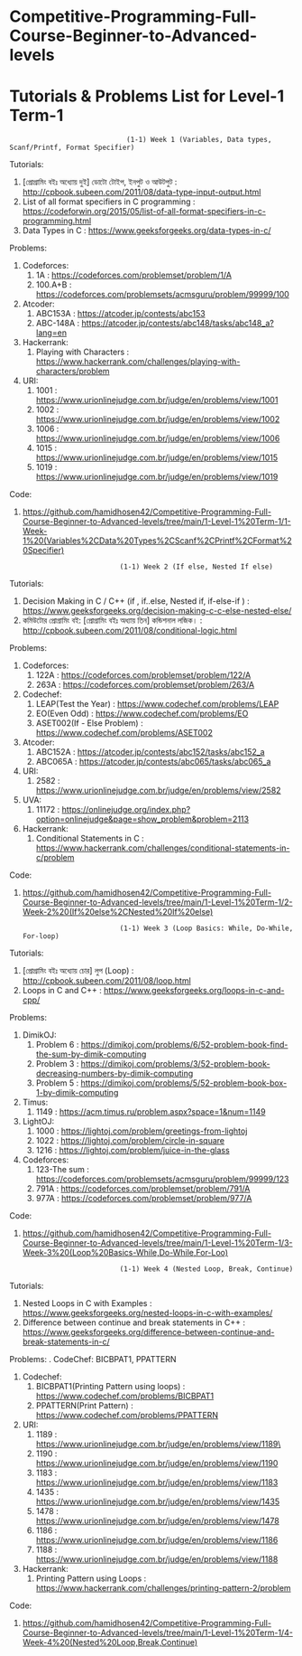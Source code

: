 # Competitive-Programming-Full-Course-Beginner-to-Advanced-levels

# Tutorials & Problems List for Level-1 Term-1

                                 (1-1) Week 1 (Variables, Data types, Scanf/Printf, Format Specifier)
Tutorials:

   1. [প্রোগ্রামিং বইঃ অধ্যোয় দুই] ডোটো টোইপ, ইনপুট ও আউটপুট : http://cpbook.subeen.com/2011/08/data-type-input-output.html
   2. List of all format specifiers in C programming : https://codeforwin.org/2015/05/list-of-all-format-specifiers-in-c-programming.html
   3. Data Types in C : https://www.geeksforgeeks.org/data-types-in-c/

Problems:

   1. Codeforces:
      1. 1A : https://codeforces.com/problemset/problem/1/A
      2. 100.A+B : https://codeforces.com/problemsets/acmsguru/problem/99999/100
   2. Atcoder: 
      1. ABC153A : https://atcoder.jp/contests/abc153
      2. ABC-148A : https://atcoder.jp/contests/abc148/tasks/abc148_a?lang=en
   3. Hackerrank: 
      1. Playing with Characters : https://www.hackerrank.com/challenges/playing-with-characters/problem
   4. URI: 
      1. 1001 : https://www.urionlinejudge.com.br/judge/en/problems/view/1001
      2. 1002 : https://www.urionlinejudge.com.br/judge/en/problems/view/1002
      3. 1006 : https://www.urionlinejudge.com.br/judge/en/problems/view/1006
      4. 1015 : https://www.urionlinejudge.com.br/judge/en/problems/view/1015
      5. 1019 : https://www.urionlinejudge.com.br/judge/en/problems/view/1019

Code: 
   1. https://github.com/hamidhosen42/Competitive-Programming-Full-Course-Beginner-to-Advanced-levels/tree/main/1-Level-1%20Term-1/1-Week-1%20(Variables%2CData%20Types%2CScanf%2CPrintf%2CFormat%20Specifier)

                                  (1-1) Week 2 (If else, Nested If else)
Tutorials:

   1. Decision Making in C / C++ (if , if..else, Nested if, if-else-if ) : https://www.geeksforgeeks.org/decision-making-c-c-else-nested-else/
   2. কমিউটোর প্রোগ্রামিং বই: [প্রোগ্রামিং বইঃ অধ্যায় তিন] কন্ডিশনাল লজিক। : http://cpbook.subeen.com/2011/08/conditional-logic.html

Problems:
   1. Codeforces:
      1. 122A : https://codeforces.com/problemset/problem/122/A
      2. 263A : https://codeforces.com/problemset/problem/263/A
   2. Codechef: 
      1. LEAP(Test the Year) : https://www.codechef.com/problems/LEAP
      2. EO(Even Odd) : https://www.codechef.com/problems/EO
      3. ASET002(If - Else Problem) : https://www.codechef.com/problems/ASET002
   3. Atcoder: 
      1. ABC152A : https://atcoder.jp/contests/abc152/tasks/abc152_a
      2. ABC065A : https://atcoder.jp/contests/abc065/tasks/abc065_a
   4. URI: 
      1. 2582 : https://www.urionlinejudge.com.br/judge/en/problems/view/2582
   5. UVA: 
      1. 11172 : https://onlinejudge.org/index.php?option=onlinejudge&page=show_problem&problem=2113
   6. Hackerrank: 
      1. Conditional Statements in C : https://www.hackerrank.com/challenges/conditional-statements-in-c/problem

Code: 
   1. https://github.com/hamidhosen42/Competitive-Programming-Full-Course-Beginner-to-Advanced-levels/tree/main/1-Level-1%20Term-1/2-Week-2%20(If%20else%2CNested%20If%20else)


                                  (1-1) Week 3 (Loop Basics: While, Do-While, For-loop)
Tutorials:

   1. [প্রোগ্রামিং বইঃ অধ্যোয় চোর] লুপ (Loop) : http://cpbook.subeen.com/2011/08/loop.html
   2. Loops in C and C++ : https://www.geeksforgeeks.org/loops-in-c-and-cpp/

Problems:
   1. DimikOJ: 
      1. Problem 6 : https://dimikoj.com/problems/6/52-problem-book-find-the-sum-by-dimik-computing
      2. Problem 3 : https://dimikoj.com/problems/3/52-problem-book-decreasing-numbers-by-dimik-computing
      3. Problem 5 : https://dimikoj.com/problems/5/52-problem-book-box-1-by-dimik-computing
   2. Timus: 
      1. 1149 : https://acm.timus.ru/problem.aspx?space=1&num=1149
   3. LightOJ: 
      1. 1000 : https://lightoj.com/problem/greetings-from-lightoj
      2. 1022 : https://lightoj.com/problem/circle-in-square
      3. 1216 : https://lightoj.com/problem/juice-in-the-glass
   4. Codeforces:
      1. 123-The sum : https://codeforces.com/problemsets/acmsguru/problem/99999/123
      2. 791A : https://codeforces.com/problemset/problem/791/A
      3. 977A : https://codeforces.com/problemset/problem/977/A

Code: 
   1. https://github.com/hamidhosen42/Competitive-Programming-Full-Course-Beginner-to-Advanced-levels/tree/main/1-Level-1%20Term-1/3-Week-3%20(Loop%20Basics-While,Do-While,For-Loo)

                                  (1-1) Week 4 (Nested Loop, Break, Continue)

Tutorials:

   1. Nested Loops in C with Examples : https://www.geeksforgeeks.org/nested-loops-in-c-with-examples/
   2. Difference between continue and break statements in C++ : https://www.geeksforgeeks.org/difference-between-continue-and-break-statements-in-c/

Problems:
. CodeChef: BICBPAT1, PPATTERN
   1. Codechef: 
      1. BICBPAT1(Printing Pattern using loops) : https://www.codechef.com/problems/BICBPAT1
      2. PPATTERN(Print Pattern) : https://www.codechef.com/problems/PPATTERN
   2. URI: 
      1. 1189 : https://www.urionlinejudge.com.br/judge/en/problems/view/1189\
      2. 1190 : https://www.urionlinejudge.com.br/judge/en/problems/view/1190
      3. 1183 : https://www.urionlinejudge.com.br/judge/en/problems/view/1183
      4. 1435 : https://www.urionlinejudge.com.br/judge/en/problems/view/1435
      5. 1478 : https://www.urionlinejudge.com.br/judge/en/problems/view/1478
      6. 1186 : https://www.urionlinejudge.com.br/judge/en/problems/view/1186
      7. 1188 : https://www.urionlinejudge.com.br/judge/en/problems/view/1188
   3. Hackerrank: 
      1.  Printing Pattern using Loops : https://www.hackerrank.com/challenges/printing-pattern-2/problem

Code: 
   1. https://github.com/hamidhosen42/Competitive-Programming-Full-Course-Beginner-to-Advanced-levels/tree/main/1-Level-1%20Term-1/4-Week-4%20(Nested%20Loop,Break,Continue)
